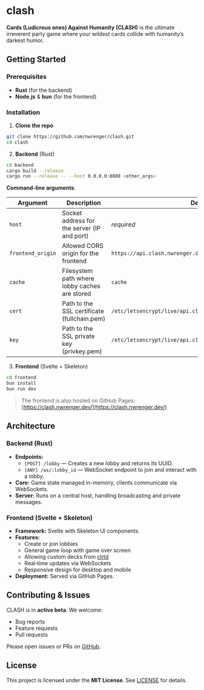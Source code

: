 # clash

**Cards (Ludicrous ones) Against Humanity (CLASH)** is the ultimate irreverent party game where your wildest cards collide with humanity’s darkest humor.

## Getting Started

### Prerequisites

- **Rust** (for the backend)
- **Node.js** & **bun** (for the frontend)

### Installation

1. **Clone the repo**

  ```bash
git clone https://github.com/nwrenger/clash.git
cd clash
  ```

2. **Backend** (Rust)

  ```bash
cd backend
cargo build --release
cargo run --release -- --host 0.0.0.0:8080 <other_args>
  ```

  **Command-line arguments**:

  | Argument          | Description                                   | Default                                                      |
  | ----------------- | --------------------------------------------- | ------------------------------------------------------------ |
  | `host`            | Socket address for the server (IP and port)   | *required*                                                   |
  | `frontend_origin` | Allowed CORS origin for the frontend          | `https://api.clash.nwrenger.dev`                             |
  | `cache`           | Filesystem path where lobby caches are stored | `cache`                                                      |
  | `cert`            | Path to the SSL certificate (fullchain.pem)   | `/etc/letsencrypt/live/api.clash.nwrenger.dev/fullchain.pem` |
  | `key`             | Path to the SSL private key (privkey.pem)     | `/etc/letsencrypt/live/api.clash.nwrenger.dev/privkey.pem`   |

3. **Frontend** (Svelte + Skeleton)

  ```bash
cd frontend
bun install
bun run dev
   ```

> The frontend is also hosted on GitHub Pages: [https://clash.nwrenger.dev/](https://clash.nwrenger.dev/)

## Architecture

### Backend (Rust)

- **Endpoints:**
  - `[POST] /lobby` — Creates a new lobby and returns its UUID.
  - `[ANY] /ws/:lobby_id` — WebSocket endpoint to join and interact with a lobby.
- **Core:** Game state managed in-memory, clients communicate via WebSockets.
- **Server:** Runs on a central host, handling broadcasting and private messages.

### Frontend (Svelte + Skeleton)

- **Framework:** Svelte with Skeleton UI components.
- **Features:**
  - Create or join lobbies
  - General game loop with game over screen
  - Allowing custom decks from [clrtd](https://cast.clrtd.com/)
  - Real‑time updates via WebSockets
  - Responsive design for desktop and mobile
- **Deployment:** Served via GitHub Pages.

## Contributing & Issues

CLASH is in **active beta**. We welcome:

- Bug reports
- Feature requests
- Pull requests

Please open issues or PRs on [GitHub](https://github.com/nwrenger/clash/issues).

## License

This project is licensed under the **MIT License**. See [LICENSE](./LICENSE) for details.
